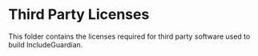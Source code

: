 # Third Party Licenses

This folder contains the licenses required for third party software used
to build IncludeGuardian.